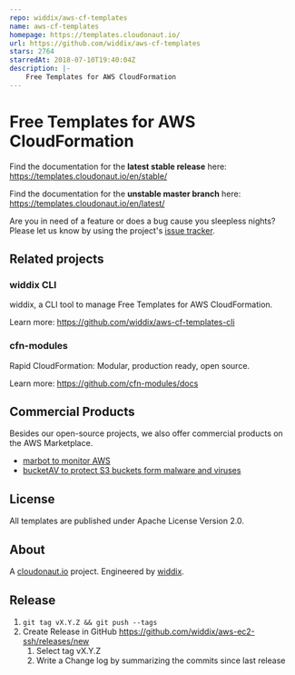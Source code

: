 ```yaml
---
repo: widdix/aws-cf-templates
name: aws-cf-templates
homepage: https://templates.cloudonaut.io/
url: https://github.com/widdix/aws-cf-templates
stars: 2764
starredAt: 2018-07-10T19:40:04Z
description: |-
    Free Templates for AWS CloudFormation
---
```


# Free Templates for AWS CloudFormation
Find the documentation for the **latest stable release** here: https://templates.cloudonaut.io/en/stable/

Find the documentation for the **unstable master branch** here: https://templates.cloudonaut.io/en/latest/

Are you in need of a feature or does a bug cause you sleepless nights? Please let us know by using the project's [issue tracker](https://github.com/widdix/aws-cf-templates/issues).

## Related projects

### widdix CLI
widdix, a CLI tool to manage Free Templates for AWS CloudFormation.

Learn more: https://github.com/widdix/aws-cf-templates-cli

### cfn-modules
Rapid CloudFormation: Modular, production ready, open source.

Learn more: https://github.com/cfn-modules/docs

## Commercial Products

Besides our open-source projects, we also offer commercial products on the AWS Marketplace.

* [marbot to monitor AWS](https://marbot.io)
* [bucketAV to protect S3 buckets form malware and viruses](https://bucketav.com)

## License
All templates are published under Apache License Version 2.0.

## About
A [cloudonaut.io](https://cloudonaut.io/) project. Engineered by [widdix](https://widdix.net).

## Release

1. `git tag vX.Y.Z && git push --tags`
2. Create Release in GitHub https://github.com/widdix/aws-ec2-ssh/releases/new
    1. Select tag vX.Y.Z
    2. Write a Change log by summarizing the commits since last release

